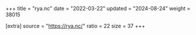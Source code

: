 +++
title = "rya.nc"
date = "2022-03-22"
updated = "2024-08-24"
weight = 38015

[extra]
source = "https://rya.nc/"
ratio = 22
size = 37
+++
